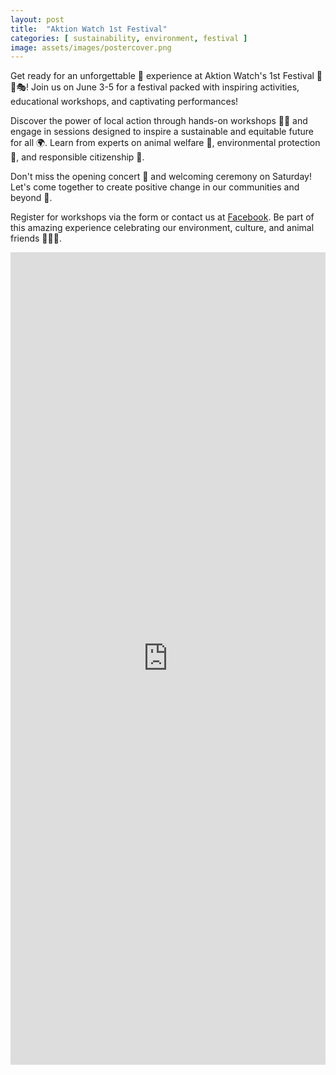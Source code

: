 ```yaml
---
layout: post
title:  "Aktion Watch 1st Festival"
categories: [ sustainability, environment, festival ]
image: assets/images/postercover.png
---
```

Get ready for an unforgettable 🎉 experience at Aktion Watch's 1st Festival 🌿🐾🎭! Join us on June 3-5 for a festival packed with inspiring activities, educational workshops, and captivating performances!

Discover the power of local action through hands-on workshops 🎨🔬 and engage in sessions designed to inspire a sustainable and equitable future for all 🌍. Learn from experts on animal welfare 🐶, environmental protection 🌳, and responsible citizenship 👥.

Don't miss the opening concert 🎵 and welcoming ceremony on Saturday! Let's come together to create positive change in our communities and beyond 🌟.

Register for workshops via the form or contact us at [Facebook](https://www.facebook.com/aktionwatch). Be part of this amazing experience celebrating our environment, culture, and animal friends 🌟🌱🐾.

<iframe src="https://docs.google.com/forms/d/e/1FAIpQLSdC_p2sMRBCg2cB9WD051ZHV903CLTN4NOxwzO9xv7WTZMWpg/viewform?embedded=true" width="100%" height="1300" frameborder="0" marginheight="0" marginwidth="0"></iframe>


